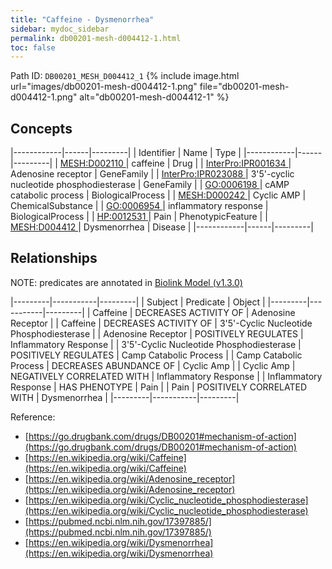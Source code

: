 ```yaml
---
title: "Caffeine - Dysmenorrhea"
sidebar: mydoc_sidebar
permalink: db00201-mesh-d004412-1.html
toc: false 
---
```



Path ID: `DB00201_MESH_D004412_1`
{% include image.html url="images/db00201-mesh-d004412-1.png" file="db00201-mesh-d004412-1.png" alt="db00201-mesh-d004412-1" %}

## Concepts

|------------|------|---------|
| Identifier | Name | Type    |
|------------|------|---------|
| <a href="https://identifiers.org/MESH:D002110">MESH:D002110 </a> | caffeine | Drug |
| <a href="https://identifiers.org/InterPro:IPR001634">InterPro:IPR001634 </a> | Adenosine receptor | GeneFamily |
| <a href="https://identifiers.org/InterPro:IPR023088">InterPro:IPR023088 </a> | 3'5'-cyclic nucleotide phosphodiesterase | GeneFamily |
| <a href="https://identifiers.org/GO:0006198">GO:0006198 </a> | cAMP catabolic process | BiologicalProcess |
| <a href="https://identifiers.org/MESH:D000242">MESH:D000242 </a> | Cyclic AMP | ChemicalSubstance |
| <a href="https://identifiers.org/GO:0006954">GO:0006954 </a> | inflammatory response | BiologicalProcess |
| <a href="https://identifiers.org/HP:0012531">HP:0012531 </a> | Pain | PhenotypicFeature |
| <a href="https://identifiers.org/MESH:D004412">MESH:D004412 </a> | Dysmenorrhea | Disease |
|------------|------|---------|

## Relationships


NOTE: predicates are annotated in <a href="https://github.com/biolink/biolink-model/releases/tag/v1.3.0">Biolink Model (v1.3.0)</a>

|---------|-----------|---------|
| Subject | Predicate | Object  |
|---------|-----------|---------|
| Caffeine | DECREASES ACTIVITY OF | Adenosine Receptor |
| Caffeine | DECREASES ACTIVITY OF | 3'5'-Cyclic Nucleotide Phosphodiesterase |
| Adenosine Receptor | POSITIVELY REGULATES | Inflammatory Response |
| 3'5'-Cyclic Nucleotide Phosphodiesterase | POSITIVELY REGULATES | Camp Catabolic Process |
| Camp Catabolic Process | DECREASES ABUNDANCE OF | Cyclic Amp |
| Cyclic Amp | NEGATIVELY CORRELATED WITH | Inflammatory Response |
| Inflammatory Response | HAS PHENOTYPE | Pain |
| Pain | POSITIVELY CORRELATED WITH | Dysmenorrhea |
|---------|-----------|---------|

Reference: 
  - [https://go.drugbank.com/drugs/DB00201#mechanism-of-action](https://go.drugbank.com/drugs/DB00201#mechanism-of-action)
  - [https://en.wikipedia.org/wiki/Caffeine](https://en.wikipedia.org/wiki/Caffeine)
  - [https://en.wikipedia.org/wiki/Adenosine_receptor](https://en.wikipedia.org/wiki/Adenosine_receptor)
  - [https://en.wikipedia.org/wiki/Cyclic_nucleotide_phosphodiesterase](https://en.wikipedia.org/wiki/Cyclic_nucleotide_phosphodiesterase)
  - [https://pubmed.ncbi.nlm.nih.gov/17397885/](https://pubmed.ncbi.nlm.nih.gov/17397885/)
  - [https://en.wikipedia.org/wiki/Dysmenorrhea](https://en.wikipedia.org/wiki/Dysmenorrhea)
